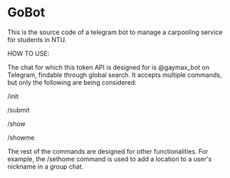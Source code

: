 # GoBot
This is the source code of a telegram bot to manage a carpooling service for students in NTU. 



HOW TO USE: 

The chat for which this token API is designed for is @gaymax_bot on Telegram, findable through global search. It accepts multiple commands, but only the following are being considered:

/init

/submit

/show

/showme

The rest of the commands are designed for other functionalities. For example, the /sethome command is used to add a location to a user's nickname in a group chat.
